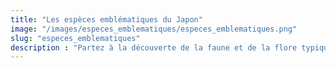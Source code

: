 ```yaml
---
title: "Les espèces emblématiques du Japon"
image: "/images/especes_emblematiques/especes_emblematiques.png" 
slug: "especes_emblematiques"
description : "Partez à la découverte de la faune et de la flore typique du Japon"
---
```

